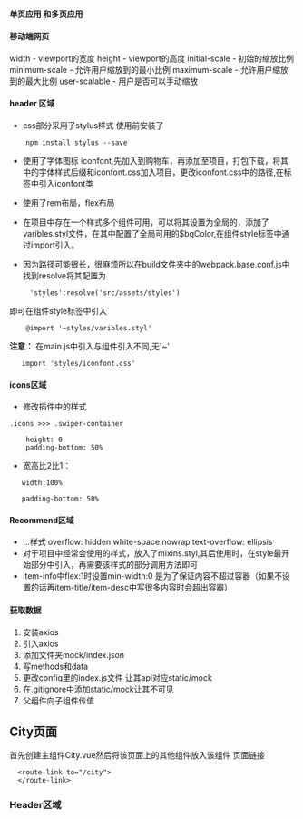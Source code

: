 #### 单页应用 和多页应用
#### 移动端网页
width - viewport的宽度 height - viewport的高度
initial-scale - 初始的缩放比例
minimum-scale - 允许用户缩放到的最小比例
maximum-scale - 允许用户缩放到的最大比例
user-scalable - 用户是否可以手动缩放 

#### header 区域
  - css部分采用了stylus样式 使用前安装了
```
    npm install stylus --save
```
  - 使用了字体图标 iconfont,先加入到购物车，再添加至项目，打包下载，将其中的字体样式后缀和iconfont.css加入项目，更改iconfont.css中的路径,在标签中引入iconfont类
  - 使用了rem布局，flex布局
  - 在项目中存在一个样式多个组件可用，可以将其设置为全局的，添加了varibles.styl文件，在其中配置了全局可用的$bgColor,在组件style标签中通过import引入。
  
  - 因为路径可能很长，很麻烦所以在build文件夹中的webpack.base.conf.js中找到resolve将其配置为
```
     'styles':resolve('src/assets/styles')
```
  即可在组件style标签中引入
```
    @import '~styles/varibles.styl'
```
**注意：**
 在main.js中引入与组件引入不同,无'~'
 ```
    import 'styles/iconfont.css'
 ```
 #### icons区域
 - 修改插件中的样式
```
.icons >>> .swiper-container
    
    height: 0
    padding-bottom: 50%
```
- 宽高比2比1：
```
   width:100%
  
   padding-bottom: 50%
```
#### Recommend区域
-  ...样式
    overflow: hidden
    white-space:nowrap
    text-overflow: ellipsis
- 对于项目中经常会使用的样式，放入了mixins.styl,其后使用时，在style最开始部分中引入，再需要该样式的部分调用方法即可
- item-info中flex:1时设置min-width:0 是为了保证内容不超过容器（如果不设置的话再item-title/item-desc中写很多内容时会超出容器）
#### 获取数据
1. 安装axios
2. 引入axios
3. 添加文件夹mock/index.json
4. 写methods和data
5. 更改config里的index.js文件 让其api对应static/mock
6. 在.gitignore中添加static/mock让其不可见
7. 父组件向子组件传值
## City页面
首先创建主组件City.vue然后将该页面上的其他组件放入该组件
页面链接 
```
  <route-link to="/city">
  </route-link>
```
### Header区域



